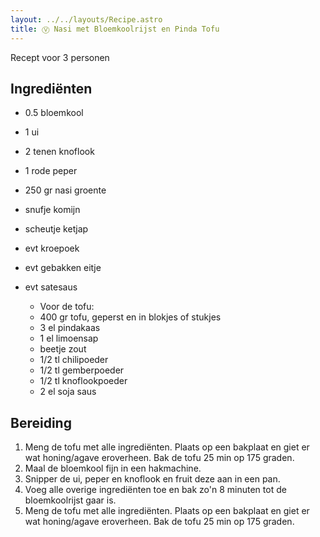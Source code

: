```yaml
---
layout: ../../layouts/Recipe.astro
title: Ⓥ Nasi met Bloemkoolrijst en Pinda Tofu
---
```

R﻿ecept voor 3 personen

## Ingrediënten

* 0.5 bloemkool
* 1﻿ ui
* 2﻿ tenen knoflook
* 1﻿ rode peper
* 250 gr nasi groente
* s﻿nufje komijn
* s﻿cheutje ketjap
* e﻿vt kroepoek
* e﻿vt gebakken eitje
* e﻿vt satesaus

  * V﻿oor de tofu:
  * 4﻿00 gr tofu, geperst en in blokjes of stukjes
  * 3﻿ el pindakaas
  * 1﻿ el limoensap
  * b﻿eetje zout
  * 1﻿/2 tl chilipoeder
  * 1﻿/2 tl gemberpoeder
  * 1﻿/2 tl knoflookpoeder
  * 2﻿ el soja saus

## Bereiding

1. ﻿M﻿eng de tofu met alle ingrediënten. Plaats op een bakplaat en giet er wat honing/agave eroverheen. B﻿ak de tofu 25 min op 175 graden. 
2. Maal de bloemkool fijn in een hakmachine. 
3. S﻿nipper de ui, peper en knoflook en fruit deze aan in een pan. 
4. V﻿oeg alle overige ingrediënten toe en bak zo'n 8 minuten tot de bloemkoolrijst gaar is.
5. M﻿eng de tofu met alle ingrediënten. Plaats op een bakplaat en giet er wat honing/agave eroverheen. B﻿ak de tofu 25 min op 175 graden.